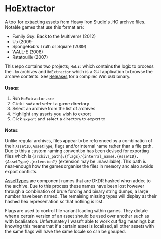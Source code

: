 # HoExtractor

A tool for extracting assets from Heavy Iron Studio's .HO archive files. Notable games that use this format are:

- Family Guy: Back to the Multiverse (2012)
- Up (2009)
- SpongeBob's Truth or Square (2009)
- WALL-E (2008)
- Ratatouille (2007)

This repo contains two projects; `HoLib` which contains the logic to process the `.ho` archives and `HoExtractor` which is a GUI application to browse the archive contents.
See [Releases](https://github.com/barncastle/HoExtractor/releases) for a compiled Win x64 binary.

#### Usage:

1. Run `HoExtractor.exe`
2. Click `Load` and select a game directory
3. Select an archive from the list of archives
4. Highlight any assets you wish to export
5. Click `Export` and select a directory to export to

#### Notes:

Unlike regular archives, files appear to be referenced by a combination of their `AssetID`, `AssetType`, flags and/or internal name rather than a file path. Due to this a custom naming convention has been devised for exporting files which is `{archive_path}/{flags}/{internal_name}.{AssetID}.{AssetType}.{extension?}` (extension may be unavailable). This path is near-enough how the games organise the files in memory and also avoids export conflicts.

[AssetTypes](https://github.com/barncastle/HoExtractor/blob/master/HoLib/Static/AssetType.cs) are component names that are DKDR hashed when added to the archive. Due to this process these names have been lost however through a combination of brute forcing and binary string dumps, a large number have been named. The remaining missing types will display as their hashed hex representation so that nothing is lost.

Flags are used to control file variant loading within games. They dictate when a certain version of an asset should be used over another such as with localisation. Unfortunately I wasn't able to work out flag meanings but knowing this means that if a certain asset is localised, all other assets with the same flags will have the same locale so can be grouped.

